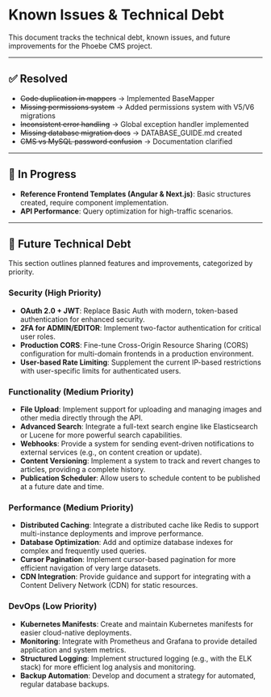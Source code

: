 # Known Issues & Technical Debt

This document tracks the technical debt, known issues, and future improvements for the Phoebe CMS project.

---

## ✅ Resolved

- ~~Code duplication in mappers~~ → Implemented BaseMapper
- ~~Missing permissions system~~ → Added permissions system with V5/V6 migrations
- ~~Inconsistent error handling~~ → Global exception handler implemented
- ~~Missing database migration docs~~ → DATABASE_GUIDE.md created
- ~~CMS vs MySQL password confusion~~ → Documentation clarified

---

## 🔄 In Progress

- **Reference Frontend Templates (Angular & Next.js)**: Basic structures created, require component implementation.
- **API Performance**: Query optimization for high-traffic scenarios.

---

## 🎯 Future Technical Debt

This section outlines planned features and improvements, categorized by priority.

### Security (High Priority)

- **OAuth 2.0 + JWT**: Replace Basic Auth with modern, token-based authentication for enhanced security.
- **2FA for ADMIN/EDITOR**: Implement two-factor authentication for critical user roles.
- **Production CORS**: Fine-tune Cross-Origin Resource Sharing (CORS) configuration for multi-domain frontends in a production environment.
- **User-based Rate Limiting**: Supplement the current IP-based restrictions with user-specific limits for authenticated users.

### Functionality (Medium Priority)

- **File Upload**: Implement support for uploading and managing images and other media directly through the API.
- **Advanced Search**: Integrate a full-text search engine like Elasticsearch or Lucene for more powerful search capabilities.
- **Webhooks**: Provide a system for sending event-driven notifications to external services (e.g., on content creation or update).
- **Content Versioning**: Implement a system to track and revert changes to articles, providing a complete history.
- **Publication Scheduler**: Allow users to schedule content to be published at a future date and time.

### Performance (Medium Priority)

- **Distributed Caching**: Integrate a distributed cache like Redis to support multi-instance deployments and improve performance.
- **Database Optimization**: Add and optimize database indexes for complex and frequently used queries.
- **Cursor Pagination**: Implement cursor-based pagination for more efficient navigation of very large datasets.
- **CDN Integration**: Provide guidance and support for integrating with a Content Delivery Network (CDN) for static resources.

### DevOps (Low Priority)

- **Kubernetes Manifests**: Create and maintain Kubernetes manifests for easier cloud-native deployments.
- **Monitoring**: Integrate with Prometheus and Grafana to provide detailed application and system metrics.
- **Structured Logging**: Implement structured logging (e.g., with the ELK stack) for more efficient log analysis and monitoring.
- **Backup Automation**: Develop and document a strategy for automated, regular database backups.
